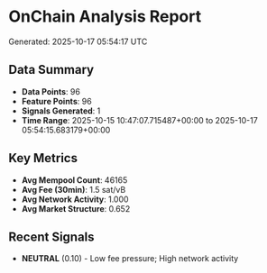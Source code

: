 # OnChain Analysis Report
Generated: 2025-10-17 05:54:17 UTC

## Data Summary
- **Data Points**: 96
- **Feature Points**: 96
- **Signals Generated**: 1
- **Time Range**: 2025-10-15 10:47:07.715487+00:00 to 2025-10-17 05:54:15.683179+00:00

## Key Metrics
- **Avg Mempool Count**: 46165
- **Avg Fee (30min)**: 1.5 sat/vB
- **Avg Network Activity**: 1.000
- **Avg Market Structure**: 0.652

## Recent Signals
- **NEUTRAL** (0.10) - Low fee pressure; High network activity
